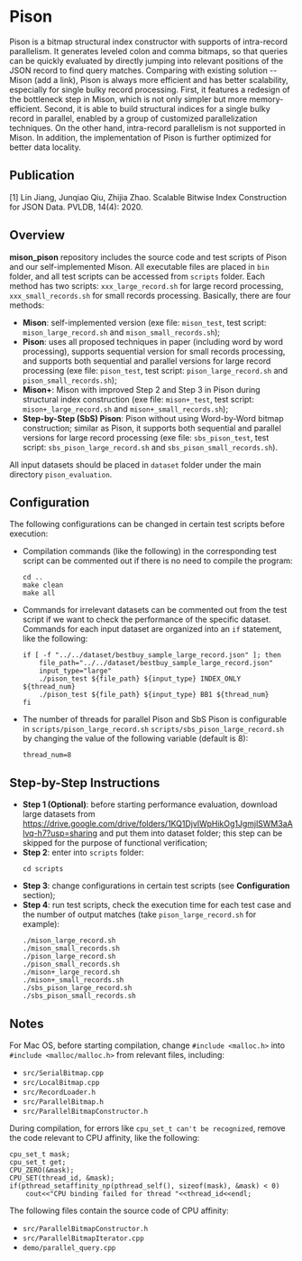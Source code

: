 # Pison
Pison is a bitmap structural index constructor with supports of intra-record parallelism. It generates leveled colon and comma bitmaps, so that queries can be quickly evaluated by directly jumping into relevant positions of the JSON record to find query matches. Comparing with existing solution -- Mison (add a link), Pison is always more efficient and has better scalability, especially for single bulky record processing. First, it features a redesign of the bottleneck step in Mison, which is not only simpler but more memory-efficient. Second, it is able to build structural indices for a single bulky record in parallel, enabled by a group of customized parallelization techniques. On the other hand, intra-record parallelism is not supported in Mison. In addition, the implementation of Pison is further optimized for better data locality.


## Publication
[1] Lin Jiang, Junqiao Qiu, Zhijia Zhao. Scalable Bitwise Index Construction for JSON Data. PVLDB, 14(4): 2020.

## Overview
**mison_pison** repository includes the source code and test scripts of Pison and our self-implemented Mison. All executable files are placed in `bin` folder, and all test scripts can be accessed from `scripts` folder. Each method has two scripts: `xxx_large_record.sh` for large record processing, `xxx_small_records.sh` for small records processing. Basically, there are four methods:
- **Mison**: self-implemented version (exe file: `mison_test`, test script: `mison_large_record.sh` and `mison_small_records.sh`);
- **Pison**: uses all proposed techniques in paper (including word by word processing), supports sequential version for small records processing, and supports both sequential and parallel versions for large record processing (exe file: `pison_test`, test script: `pison_large_record.sh` and `pison_small_records.sh`);
- **Mison+**: Mison with improved Step 2 and Step 3 in Pison during structural index construction (exe file: `mison+_test`, test script: `mison+_large_record.sh` and `mison+_small_records.sh`);
- **Step-by-Step (SbS) Pison**: Pison without using Word-by-Word bitmap construction; similar as Pison, it supports both sequential and parallel versions for large record processing (exe file: `sbs_pison_test`, test script: `sbs_pison_large_record.sh` and `sbs_pison_small_records.sh`). 

All input datasets should be placed in `dataset` folder under the main directory `pison_evaluation`. 

## Configuration
The following configurations can be changed in certain test scripts before execution:
- Compilation commands (like the following) in the corresponding test script can be commented out if there is no need to compile the program:
  ```
  cd ..
  make clean
  make all
  ```
- Commands for irrelevant datasets can be commented out from the test script if we want to check the performance of the specific dataset. Commands for each input dataset are organized into an `if` statement, like the following:
  ```
  if [ -f "../../dataset/bestbuy_sample_large_record.json" ]; then
      file_path="../../dataset/bestbuy_sample_large_record.json"
      input_type="large"
      ./pison_test ${file_path} ${input_type} INDEX_ONLY ${thread_num}
      ./pison_test ${file_path} ${input_type} BB1 ${thread_num}
  fi
  ```
- The number of threads for parallel Pison and SbS Pison is configurable in `scripts/pison_large_record.sh` `scripts/sbs_pison_large_record.sh` by changing the value of the following variable (default is 8):
  ```
  thread_num=8
  ```

## Step-by-Step Instructions
- **Step 1 (Optional)**: before starting performance evaluation, download large datasets from https://drive.google.com/drive/folders/1KQ1DjvIWpHikOg1JgmjlSWM3aAlvq-h7?usp=sharing and put them into dataset folder; this step can be skipped for the purpose of functional verification; 
- **Step 2**: enter into `scripts` folder:
  ```
  cd scripts
  ```
- **Step 3**: change configurations in certain test scripts (see **Configuration** section);
- **Step 4**: run test scripts, check the execution time for each test case and the number of output matches (take `pison_large_record.sh` for example):
  ```
  ./mison_large_record.sh
  ./mison_small_records.sh
  ./pison_large_record.sh
  ./pison_small_records.sh
  ./mison+_large_record.sh
  ./mison+_small_records.sh
  ./sbs_pison_large_record.sh
  ./sbs_pison_small_records.sh
  ```

## Notes
For Mac OS, before starting compilation, change `#include <malloc.h>` into `#include <malloc/malloc.h>` from relevant files, including:
- `src/SerialBitmap.cpp`
- `src/LocalBitmap.cpp`
- `src/RecordLoader.h`
- `src/ParallelBitmap.h`
- `src/ParallelBitmapConstructor.h`

During compilation, for errors like `cpu_set_t can't be recognized`, remove the code relevant to CPU affinity, like the following:
```
cpu_set_t mask;
cpu_set_t get;
CPU_ZERO(&mask);
CPU_SET(thread_id, &mask);
if(pthread_setaffinity_np(pthread_self(), sizeof(mask), &mask) < 0)
    cout<<"CPU binding failed for thread "<<thread_id<<endl;
```

The following files contain the source code of CPU affinity:
- `src/ParallelBitmapConstructor.h`
- `src/ParallelBitmapIterator.cpp`
- `demo/parallel_query.cpp`
                                 
